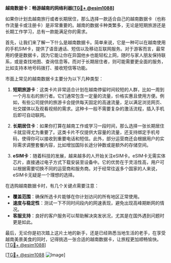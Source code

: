 **越南数据卡：畅游越南的网络利器[[TG💪+ @esim1088](https://t.me/s/esim1088)]**

如果你计划去越南旅行或者长期居住，那么选择一款适合自己的越南数据卡（也称作流量卡或注册卡）是非常重要的。越南的数据卡种类繁多，无论是短期旅游还是长期工作学习，总有一款能满足你的需求。

首先，让我们来了解一下什么是越南数据卡。简单来说，它是一种可以在越南使用的手机SIM卡，提供了语音通话、短信以及移动互联网服务。对于游客而言，最常用的便是数据卡，因为它能让你在异国他乡也能轻松上网，随时与家人朋友保持联系，或是查找地图、查询信息等。而对于长期居住者，则可能需要更全面的服务，比如支持本地号码拨打、接收短信等功能。

市面上常见的越南数据卡主要分为以下几种类型：

1. **短期旅游卡**：这类卡片非常适合计划在越南停留时间较短的人群，比如一周到一个月左右的旅行者。它们通常包含一定量的流量，价格实惠且使用方便。例如，有些公司提供的旅游卡会提供每天固定的高速流量，足以满足浏览网页、社交媒体以及观看视频的需求。这种卡一般不需要复杂的激活流程，插入手机后即可自动联网。

2. **长期居住卡**：如果你打算在越南工作或学习一段时间，那么选择一张长期居住卡就显得尤为重要了。这类卡片不仅提供大容量的流量，还支持绑定手机号码，使得你可以接收到重要电话和短信。此外，部分运营商还会根据用户的实际需求调整套餐内容，比如增加国际长途分钟数或是额外的存储空间。

3. **eSIM卡**：随着科技的发展，越来越多的人开始关注eSIM卡。eSIM卡无需实体芯片，直接通过电子方式下载安装至设备中。它的优势在于灵活性高，用户可以根据需要切换不同的运营商和服务商。对于经常往返多个国家的人来说，eSIM卡无疑是一个理想的选择。

在选购越南数据卡时，有几个关键点需要注意：

- **覆盖范围**：确保所选卡片能够在你计划访问的所有地区正常使用。
- **速度与稳定性**：测试一下不同时间段内的网速表现，避免出现高峰期断网的情况。
- **客服支持**：良好的客户服务可以帮助解决突发状况，尤其是在国外遇到问题时更是如此。

最后，无论你是初次踏上这片土地的新手，还是已经熟悉当地生活的老手，在享受越南美景美食的同时，记得挑选一张合适的越南数据卡，让旅程更加顺畅愉快。[[TG💪+ @esim1088](https://t.me/s/esim1088)]

[[TG💪+ @esim1088](https://t.me/s/esim1088) ![Image](https://i.postimg.cc/4NQfJmqS/Snipaste-2025-05-13-00-14-12.png)]